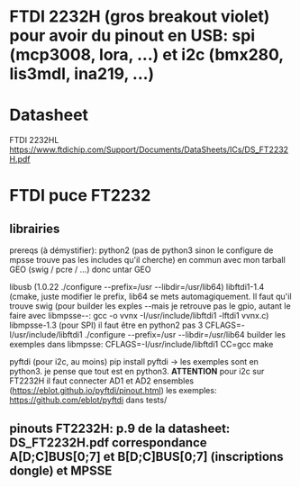 # FTDI 2232H (gros breakout violet) pour avoir du pinout en USB: spi (mcp3008, lora, ...) et i2c (bmx280, lis3mdl, ina219, ...)

# Datasheet
FTDI 2232HL https://www.ftdichip.com/Support/Documents/DataSheets/ICs/DS_FT2232H.pdf


# FTDI puce FT2232 
## librairies 
prereqs (à démystifier):
	python2 (pas de python3 sinon le configure de mpsse trouve pas les includes qu'il cherche)
	en commun avec mon tarball GEO (swig / pcre / ...) donc untar GEO

libusb (1.0.22 ./configure --prefix=/usr --libdir=/usr/lib64)
libftdi1-1.4 (cmake, juste modifier le prefix, lib64 se mets automagiquement. Il faut qu'il trouve swig
	(pour builder les exples --mais je retrouve pas le gpio, autant le faire avec libmpsse--: gcc -o vvnx -I/usr/include/libftdi1 -lftdi1 vvnx.c)
libmpsse-1.3 (pour SPI)
	il faut être en python2 pas 3
	CFLAGS=-I/usr/include/libftdi1 ./configure --prefix=/usr --libdir=/usr/lib64
	builder les exemples dans libmpsse: CFLAGS=-I/usr/include/libftdi1 CC=gcc make
	
pyftdi (pour i2c, au moins)
	pip install pyftdi -> les exemples sont en python3. je pense que tout est en python3.
	**ATTENTION** pour i2c sur FT2232H il faut connecter AD1 et AD2 ensembles (https://eblot.github.io/pyftdi/pinout.html)
	les exemples: https://github.com/eblot/pyftdi dans tests/
	

## pinouts FT2232H: p.9 de la datasheet: DS_FT2232H.pdf correspondance A[D;C]BUS[0;7] et B[D;C]BUS[0;7] (inscriptions dongle) et MPSSE

